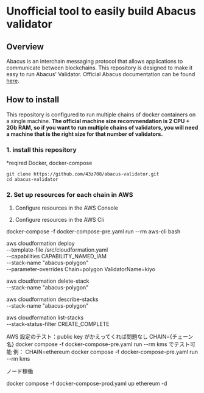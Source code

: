 # Unofficial tool to easily build Abacus validator

## Overview

Abacus is an interchain messaging protocol that allows applications to communicate between blockchains.
This repository is designed to make it easy to run Abacus' Validator.
Official Abacus documentation can be found [here](https://docs.useabacus.network/abacus-docs/validators/getting-started).

## How to install

This repository is configured to run multiple chains of docker containers on a single machine.
**The official machine size recommendation is 2 CPU + 2Gb RAM, so if you want to run multiple chains of validators, you will need a machine that is the right size for that number of validators.**

### 1. install this repository

\*reqired Docker, docker-compose

```
git clone https://github.com/43z708/abacus-validator.git
cd abacus-validator
```

### 2. Set up resources for each chain in AWS

1. Configure resources in the AWS Console

2. Configure resources in the AWS Cli

docker-compose -f docker-compose-pre.yaml run --rm aws-cli bash

aws cloudformation deploy \
 --template-file /src/cloudformation.yaml \
 --capabilities CAPABILITY_NAMED_IAM \
 --stack-name "abacus-polygon" \
 --parameter-overrides Chain=polygon ValidatorName=kiyo

aws cloudformation delete-stack \
 --stack-name "abacus-polygon"

aws cloudformation describe-stacks \
 --stack-name "abacus-polygon"

aws cloudformation list-stacks \
 --stack-status-filter CREATE_COMPLETE

AWS 設定のテスト：public key がかえってくれば問題なし
CHAIN={チェーン名} docker compose -f docker-compose-pre.yaml run --rm kms
でテスト可能
例：
CHAIN=ethereum docker compose -f docker-compose-pre.yaml run --rm kms

ノード稼働

docker compose -f docker-compose-prod.yaml up ethereum -d
